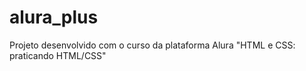 # alura_plus
Projeto desenvolvido com o curso da plataforma Alura "HTML e CSS: praticando HTML/CSS"
